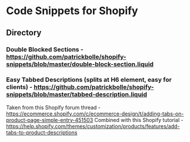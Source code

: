 # Code Snippets for Shopify
## Directory

### Double Blocked Sections - https://github.com/patrickbolle/shopify-snippets/blob/master/double-block-section.liquid

### Easy Tabbed Descriptions (splits at H6 element, easy for clients) - https://github.com/patrickbolle/shopify-snippets/blob/master/tabbed-description.liquid
Taken from this Shopify forum thread - https://ecommerce.shopify.com/c/ecommerce-design/t/adding-tabs-on-product-page-simple-entry-451503
Combined with this Shopify tutorial - https://help.shopify.com/themes/customization/products/features/add-tabs-to-product-descriptions
